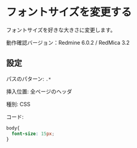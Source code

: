 # フォントサイズを変更する

フォントサイズを好きな大きさに変更します。

動作確認バージョン：Redmine 6.0.2 / RedMica 3.2

## 設定

パスのパターン: `.*`

挿入位置: 全ページのヘッダ

種別: CSS

コード:

``` css
body{
  font-size: 15px;
}
```